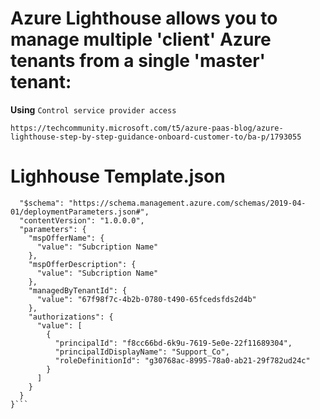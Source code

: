 # Azure Lighthouse allows you to manage multiple 'client' Azure tenants from a single 'master' tenant:

**Using** `Control service provider access`

`https://techcommunity.microsoft.com/t5/azure-paas-blog/azure-lighthouse-step-by-step-guidance-onboard-customer-to/ba-p/1793055`

# Lighhouse Template.json

```{
  "$schema": "https://schema.management.azure.com/schemas/2019-04-01/deploymentParameters.json#",
  "contentVersion": "1.0.0.0",
  "parameters": {
    "mspOfferName": {
      "value": "Subcription Name"
    },
    "mspOfferDescription": {
      "value": "Subcription Name"
    },
    "managedByTenantId": {
      "value": "67f98f7c-4b2b-0780-t490-65fcedsfds2d4b"
    },
    "authorizations": {
      "value": [
        {
          "principalId": "f8cc66bd-6k9u-7619-5e0e-22f11689304",
          "principalIdDisplayName": "Support_Co",
          "roleDefinitionId": "g30768ac-8995-78a0-ab21-29f782ud24c"
        }
      ]
    }
  }
}```


